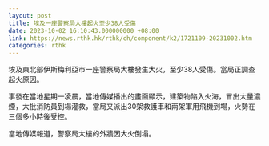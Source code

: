 ```yaml
---
layout: post
title: 埃及一座警察局大樓起火至少38人受傷
date: 2023-10-02 16:10:43.000000000 +08:00
link: https://news.rthk.hk/rthk/ch/component/k2/1721109-20231002.htm
categories: rthk
---
```


埃及東北部伊斯梅利亞市一座警察局大樓發生大火，至少38人受傷。當局正調查起火原因。

事發在當地星期一凌晨，當地傳媒播出的畫面顯示，建築物陷入火海，冒出大量濃煙，大批消防員到場灌救，當局又派出30架救護車和兩架軍用飛機到場，火勢在三個多小時後受控。

當地傳媒報道，警察局大樓的外牆因大火倒塌。
